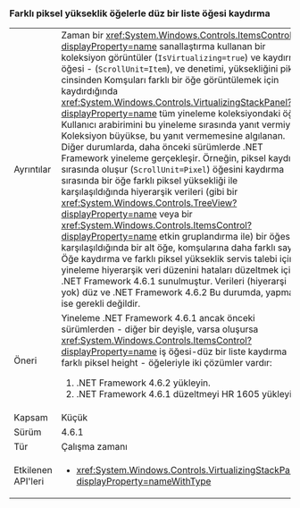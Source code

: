 ### <a name="item-scrolling-a-flat-list-with-items-of-different-pixel-height"></a>Farklı piksel yükseklik öğelerle düz bir liste öğesi kaydırma

|   |   |
|---|---|
|Ayrıntılar|Zaman bir <xref:System.Windows.Controls.ItemsControl?displayProperty=name> sanallaştırma kullanan bir koleksiyon görüntüler (<code>IsVirtualizing=true</code>) ve kaydırma öğesi - (<code>ScrollUnit=Item</code>), ve denetimi, yüksekliğini piksel cinsinden Komşuları farklı bir öğe görüntülemek için kaydırdığında <xref:System.Windows.Controls.VirtualizingStackPanel?displayProperty=name> tüm yineleme koleksiyondaki öğe. Kullanıcı arabirimini bu yineleme sırasında yanıt vermiyor; Koleksiyon büyükse, bu yanıt vermemesine algılanan. Diğer durumlarda, daha önceki sürümlerde .NET Framework yineleme gerçekleşir. Örneğin, piksel kaydırma sırasında oluşur (<code>ScrollUnit=Pixel</code>) öğesini kaydırma sırasında bir öğe farklı piksel yüksekliği ile karşılaşıldığında hiyerarşik verileri (gibi bir <xref:System.Windows.Controls.TreeView?displayProperty=name> veya bir <xref:System.Windows.Controls.ItemsControl?displayProperty=name> etkin gruplandırma ile) bir öğesiyle karşılaşıldığında bir alt öğe, komşularına daha farklı sayısı. Öğe kaydırma ve farklı piksel yükseklik servis talebi için yineleme hiyerarşik veri düzenini hataları düzeltmek için .NET Framework 4.6.1 sunulmuştur.  Verileri (hiyerarşi yok) düz ve .NET Framework 4.6.2 Bu durumda, yapmaz ise gerekli değildir.|
|Öneri|Yineleme .NET Framework 4.6.1 ancak önceki sürümlerden - diğer bir deyişle, varsa oluşursa <xref:System.Windows.Controls.ItemsControl?displayProperty=name> iş öğesi-düz bir liste kaydırma farklı piksel height - öğeleriyle iki çözümler vardır:<ol><li>.NET Framework 4.6.2 yükleyin.</li><li>.NET Framework 4.6.1 düzeltmeyi HR 1605 yükleyin.</li></ol>|
|Kapsam|Küçük|
|Sürüm|4.6.1|
|Tür|Çalışma zamanı|
|Etkilenen API'leri|<ul><li><xref:System.Windows.Controls.VirtualizingStackPanel?displayProperty=nameWithType></li></ul>|

